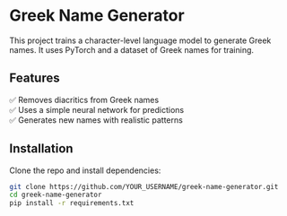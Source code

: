 # Greek Name Generator

This project trains a character-level language model to generate Greek names. It uses PyTorch and a dataset of Greek names for training.

## Features
✅ Removes diacritics from Greek names  
✅ Uses a simple neural network for predictions  
✅ Generates new names with realistic patterns  

## Installation
Clone the repo and install dependencies:
```sh
git clone https://github.com/YOUR_USERNAME/greek-name-generator.git
cd greek-name-generator
pip install -r requirements.txt